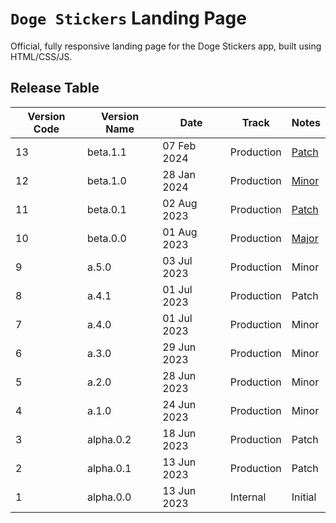 # `Doge Stickers` Landing Page

Official, fully responsive landing page for the Doge Stickers app, built using HTML/CSS/JS.


## Release Table
| Version Code | Version Name | Date | Track | Notes |
| ------------ | ------------ | ---- | ----- | ----- |
| 13 | beta.1.1 | 07 Feb 2024 | Production | [Patch](CHANGELOG.md#beta11) |
| 12 | beta.1.0 | 28 Jan 2024 | Production | [Minor](CHANGELOG.md#beta10) |
| 11 | beta.0.1 | 02 Aug 2023 | Production | [Patch](CHANGELOG.md#beta01) |
| 10 | beta.0.0 | 01 Aug 2023 | Production | [Major](CHANGELOG.md#beta00) |
| 9 | a.5.0 | 03 Jul 2023 | Production | Minor |
| 8 | a.4.1 | 01 Jul 2023 | Production | Patch |
| 7 | a.4.0 | 01 Jul 2023 | Production | Minor |
| 6 | a.3.0 | 29 Jun 2023 | Production | Minor |
| 5 | a.2.0 | 28 Jun 2023 | Production | Minor |
| 4 | a.1.0 | 24 Jun 2023 | Production | Minor |
| 3 | alpha.0.2 | 18 Jun 2023 | Production | Patch |
| 2 | alpha.0.1 | 13 Jun 2023 | Production | Patch |
| 1 | alpha.0.0 | 13 Jun 2023 | Internal | Initial |
